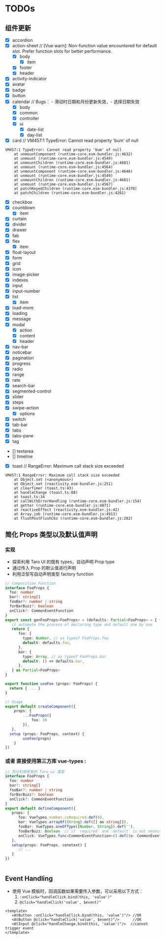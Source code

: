 # TODOs

## 组件更新
- [x] accordion
- [x] action-sheet // [Vue warn]: Non-function value encountered for default slot. Prefer function slots for better performance.
   - [x]  body
      - [x]  item
   - [x]  footer
   - [x]  header
- [x]  activity-indicator
- [x]  avatar
- [x]  badge
- [x]  button
- [x]  calendar     // Bugs： - 滑动时日期和月份更新失效，- 选择日期失效
   - [x]  body
   - [x]  common
   - [x]  controller
   - [x]  ui
       - [x]  date-list
       - [x]  day-list
- [x]  card  // VM457:1 TypeError: Cannot read property 'bum' of null
``` when navigate back to prev page
VM457:1 TypeError: Cannot read property 'bum' of null
    at unmountComponent (runtime-core.esm-bundler.js:4632)
    at unmount (runtime-core.esm-bundler.js:4549)
    at unmountChildren (runtime-core.esm-bundler.js:4681)
    at unmount (runtime-core.esm-bundler.js:4564)
    at unmountComponent (runtime-core.esm-bundler.js:4646)
    at unmount (runtime-core.esm-bundler.js:4549)
    at unmountChildren (runtime-core.esm-bundler.js:4681)
    at unmount (runtime-core.esm-bundler.js:4567)
    at patchKeyedChildren (runtime-core.esm-bundler.js:4370)
    at patchChildren (runtime-core.esm-bundler.js:4261)
```
- [x]  checkbox
- [x]  countdown
   - [x]  item
- [x]  curtain
- [x]  divider
- [x]  drawer
- [x]  fab
- [x]  flex
   - [x]  item
- [x]  float-layout
- [x]  form
- [x]  grid
- [x]  icon
- [x]  image-picker
- [x]  indexes
- [x]  input
- [x]  input-number
- [x]  list
   - [x]  item
- [x]  load-more
- [x]  loading
- [x]  message
- [x]  modal
   - [x]  action
   - [x]  content
   - [x]  header
- [x]  nav-bar
- [x]  noticebar
- [x]  pagination
- [x]  progress
- [x]  radio
- [x]  range
- [x]  rate
- [x]  search-bar
- [x]  segmented-control
- [x]  slider
- [x]  steps
- [x]  swipe-action
   - [x]  options
- [x]  switch
- [x]  tab-bar
- [x]  tabs
- [x]  tabs-pane
- [x]  tag
- []  textarea
- []  timeline
- [x]  toast // RangeError: Maximum call stack size exceeded
```
VM457:1 RangeError: Maximum call stack size exceeded
    at Object.set (<anonymous>)
    at Object.set (reactivity.esm-bundler.js:251)
    at clearTimer (toast.ts:43)
    at handleChange (toast.ts:88)
    at toast.ts:34
    at callWithErrorHandling (runtime-core.esm-bundler.js:154)
    at getter (runtime-core.esm-bundler.js:4871)
    at reactiveEffect (reactivity.esm-bundler.js:42)
    at Array.job (runtime-core.esm-bundler.js:4913)
    at flushPostFlushCbs (runtime-core.esm-bundler.js:282)
```

## 简化 Props 类型以及默认值声明
### 实现
- 探索利用 Taro UI 的既有 types，自动声明 Prop type
- 通过传入 Prop 的默认值进行声明
- 利用泛型写自动声明类型 factory function
```typescript
// Composition Function
interface FooProps {
  foo: number
  bar?: string[]
  fooBar?: number | string
  forBarBuzz?: boolean
  onClick?: CommonEventFunction
}
export const genFooProps<FooProps> = (defaults: Partial<FooProps> = { foo: 1 }) => {
   // automate the process of declaring type and default one by one
   return {
      foo: {
        type: Number, // as typeof FooProps.foo
        default: defaults.foo,
      },
      bar: {
        type: Array, // as typeof FooProps.bar
        default: () => defaults.bar,
      },
   } as Partial<FooProps>
}

export function useFoo (props: FooProps) {
  return { ... }
}

// Usage
export default createComponent({
	props: {
		...FooProps({
			foo: 10
		}),
   },
  setup (props: FooProps, context) {
		useFoo(props)
	}
})
```
### 或者 直接使用第三方库 vue-types : 
```typescript
// 充分利用现有的 Taro ui 类型
interface FooProps {
  foo: number
  bar?: string[]
  fooBar?: number | string
  forBarBuzz?: boolean
  onClick?: CommonEventFunction
}
export default defineComponent({
   props: {
      foo: VueTypes.number.isRequired.def(0),
      bar: VueTypes.arrayOf(String).def([] as string[]),
      fooBar: VueTypes.oneOfType([Number, String]).def(''),
      fooBarBuzz: Boolean  // if `required` and `default` is not necessary
      onClick: VueTypes.func<CommonEventFunction>().def((e: CommonEvent) => {}),
   },
   setup(props: FooProps, conetext) {
      // ...
   }
})
   
```

## Event Handling
- 使用 Vue 模板时，回调函数如果需要传入参数，可以采用以下方式：
   1. `:onClick="handleClick.bind(this, 'value')"`
   2. `@click="handleClick('value', $event)"`
```vue
<template>
   <AtButton :onClick="handleClick.bind(this, 'value')"/> //OK
   <AtButton @click="handleClick('value', $event)"/>      //OK
   <AtInput @click="handleChange.bind(this, 'value')"/>  //cannot trigger event
</template>
```